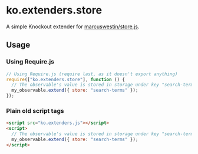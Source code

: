 # ko.extenders.store

A simple Knockout extender for [marcuswestin/store.js](https://github.com/marcuswestin/store.js).


## Usage

### Using Require.js
```js
// Using Require.js (require last, as it doesn't export anything)
require(["ko.extenders.store"], function () {
  // The observable's value is stored in storage under key "search-terms".
  my_observable.extend({ store: "search-terms" });
});
```

### Plain old script tags
```html
<script src="ko.extenders.js"></script>
<script>
  // The observable's value is stored in storage under key "search-terms".
  my_observable.extend({ store: "search-terms" });
</script>
```
